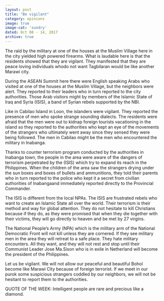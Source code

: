 ```yaml
---
layout: post
title: "Be vigilant"
category: opinions
image: true
image-cat: 'sundry'
dated: 0ct 08 - 14, 2017
archive: true
---
```


The raid by the military at one of the houses at the Muslim Village here in the city yielded high powered firearms. What is laudable here is that the residents showed that they are vigilant. They manifested that they are peace loving individuals whodo not want Tagbilaran would be like another Marawi city.

During the ASEAN Summit here there were English speaking Arabs who visited at one of the houses at the Muslim Village, but the neighbors were alert. They reported to their leaders who in turn reported to the city authorities. Those Arab visitors might by members of the Islamic State of Iraq and Syria (ISIS), a band of Syrian rebels supported by the NBI.

Like in Cabilao Island in Loon, the islanders were vigilant. They reported the presence of men who spoke strange sounding dialects. The residents were afraid that the men were out to kidnap foreign tourists vacationing in the island so they reported to the authorities who kept an eye of the movements of the strangers who ultimately went away since they sensed they were being followed. The men in Cabilao might be the men who encountered the military in Inabanga.

Thanks to counter terrorism program conducted by the authorities in Inabanga town, the people in the area were aware of the dangers of terrorism perpetrated by the (ISIS) which try to expand its reach in the Philippines. When the children of the area saw the strangers drying under the sun boxes and boxes of bullets and ammunitions, they told their parents who in turn reported to the police who kept it a secret from civilian authorities of Inabangaand immediately reported directly to the Provincial Commander.

The ISIS is different from the local NPAs. The ISIS are frustrated rebels who want to create an Islamic State all over the world. Their terrorism is their method and way for global attention. They do not hesitate to kill Christians because if they do, as they were promised that when they die together with their victims, they will go directly to heaven and be met by 27 virgins. 

The National People’s Army (NPA) which is the military arm of the National Democratic Front will not kill unless they are cornered. If they see military men in the area they will retreat to a safe place. They hate military encounters. All they want, and they will not rest and stop until their Communist Leader Jose Ma.Sison who is in exile in Netherland will become the president of the Philippines.

Let us be vigilant. We will not allow our peaceful and beautiful Bohol become like Marawi City because of foreign terrorist. If we meet in our purok some suspicious strangers coddled by our neighbors, we will not be hesitant to report them to the authorities.

QUOTE OF THE WEEK:  Intelligent people are rare and precious like a diamond.
